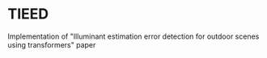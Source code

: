# TIEED
Implementation of "Illuminant estimation error detection for outdoor scenes using transformers" paper
